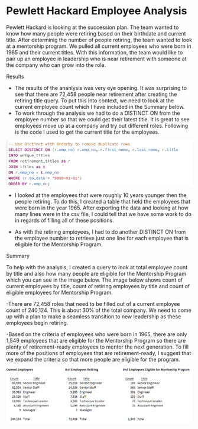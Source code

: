 # Pewlett Hackard Employee Analysis

Pewlett Hackard is looking at the succession plan.  The team wanted to know how many people were retiring based on their birthdate and current title.  After determinig the number of people retiring, the team wanted to look at a mentorship program.  We pulled all current employees who were born in 1965 and their current titles.  With this information, the team would like to pair up an employee in leadership who is near retirement with someone at the company who can grow into the role.

Results
- The results of the ananlysis was very eye opening.  It was surprising to see that there are 72,458 people near retirement after creating the retiring title query.  To put this into context, we need to look at the current employee count which I have included in the Summary below. 
- To work through the analysis we had to do a DISTINCT ON from the employee number so that we could get their latest title.  It is great to see employees move up at a company and try out different roles.  Following is the code I used to get the current title for the employees.

![](/Challenge/DISTINCT.png) 

- I looked at the employees that were roughly 10 years younger then the people retiring.  To do this, I created a table that held the employees that were born in the year 1965.  After exporting the data and looking at how many lines were in the csv file, I could tell that we have some work to do in regards of filling all of these positions.

- As with the retiring employees, I had to do another DISTINCT ON from the employee number to retrieve just one line for each employee that is eligible for the Mentorship Program.



Summary

To help with the analysis, I created a query to look at total employee count by title and also how many people are eligible for the Mentorship Program which you can see in the image below.  The image below shows count of current employees by title, count of retiring employees by title and count of eligible employees for Mentorship Program.

-There are 72,458 roles that need to be filled out of a current employee count of 240,124.  This is about 30% of the total company.  We need to come up with a plan to make a seamless transition to new leadership as these employees begin retiring.

-Based on the criteria of employees who were born in 1965, there are only 1,549 employees that are eligible for the Mentorship Program so there are plenty of retirement-ready employees to mentor the next generation.  To fill more of the positions of employees that are retirement-ready, I suggest that we expand the criteria so that more people are eligible for the program.  




![](/Challenge/Retirement_Image.png) 


